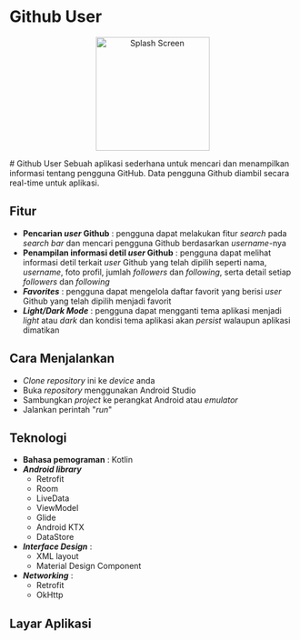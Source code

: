 # Github User
<p align="center">
<img src="https://i.ibb.co/MDsbMn7/Screenshot-2024-03-29-at-12-34-23.png" alt="Splash Screen" width="200"/>
</p>
# Github User
Sebuah aplikasi sederhana untuk mencari dan menampilkan informasi tentang pengguna GitHub. Data pengguna Github diambil secara real-time untuk aplikasi.

## Fitur
- **Pencarian *user* Github** : pengguna dapat melakukan fitur *search* pada *search bar* dan mencari pengguna Github berdasarkan *username*-nya
- **Penampilan informasi detil *user* Github** : pengguna dapat melihat informasi detil terkait *user* Github yang telah dipilih seperti nama, *username*, foto profil, jumlah *followers* dan *following*, serta detail setiap *followers* dan *following*
- ***Favorites*** : pengguna dapat mengelola daftar favorit yang berisi *user* Github yang telah dipilih menjadi favorit
- ***Light/Dark Mode*** : pengguna dapat mengganti tema aplikasi menjadi *light* atau *dark* dan kondisi tema aplikasi akan *persist* walaupun aplikasi dimatikan

## Cara Menjalankan
- *Clone repository* ini ke *device* anda
- Buka *repository* menggunakan Android Studio
- Sambungkan *project* ke perangkat Android atau *emulator*
- Jalankan perintah "*run*"

## Teknologi
- **Bahasa pemograman** : Kotlin
- ***Android library***
  - Retrofit
  - Room
  - LiveData
  - ViewModel
  - Glide
  - Android KTX
  - DataStore
- ***Interface Design*** : 
  - XML layout
  - Material Design Component
- ***Networking*** : 
  - Retrofit
  - OkHttp

## Layar Aplikasi
